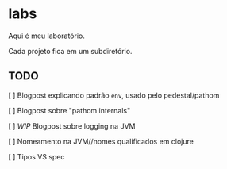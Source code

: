 # labs

Aqui é meu laboratório.

Cada projeto fica em um subdiretório.


## TODO

[ ] Blogpost explicando padrão `env`, usado pelo pedestal/pathom

[ ] Blogpost sobre "pathom internals"

[ ] *WIP* Blogpost sobre logging na JVM
 
[ ] Nomeamento na JVM//nomes qualificados em clojure

[ ] Tipos VS spec
